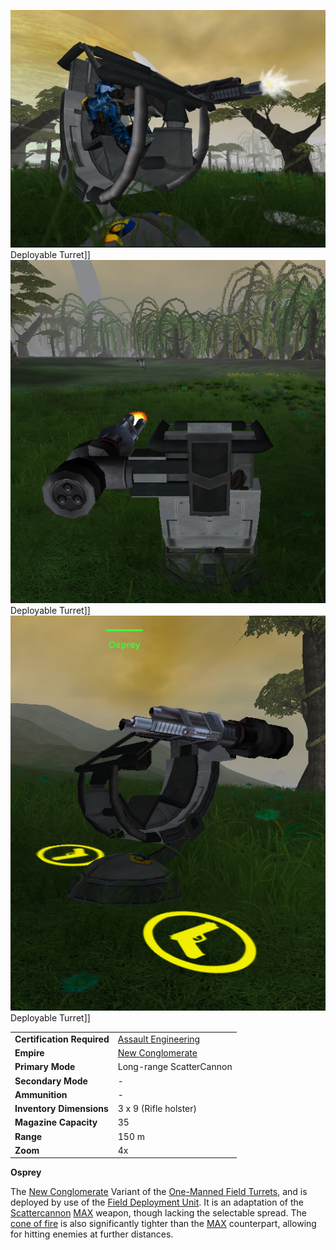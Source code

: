 ![](../images/OspreyFront.jpg "fig:OspreyFront.jpg") Deployable Turret\]\]
![](../images/OspreyRear.jpg "fig:OspreyRear.jpg") Deployable Turret\]\]
![](../images/OspreySide.jpg "fig:OspreySide.jpg") Deployable Turret\]\]

|                            |                                                                 |
| -------------------------- | --------------------------------------------------------------- |
| **Certification Required** | [Assault Engineering](../certifications/Assault_Engineering.md) |
| **Empire**                 | [New Conglomerate](../etc/New_Conglomerate.md)                  |
| **Primary Mode**           | Long-range ScatterCannon                                        |
| **Secondary Mode**         | \-                                                              |
| **Ammunition**             | \-                                                              |
| **Inventory Dimensions**   | 3 x 9 (Rifle holster)                                           |
| **Magazine Capacity**      | 35                                                              |
| **Range**                  | 150 m                                                           |
| **Zoom**                   | 4x                                                              |

**Osprey**

The [New Conglomerate](../etc/New_Conglomerate.md) Variant of the
[One-Manned Field Turrets](weapons/One-Manned_Field_Turret.md), and is
deployed by use of the [Field Deployment
Unit](Field_Deployment_Unit.md). It is an adaptation of the
[Scattercannon](../items/Scattercannon.md) [MAX](../items/Mechanized_Assault_Exo-Suit.md) weapon,
though lacking the selectable spread. The [cone of
fire](../etc/Cone_of_fire.md) is also significantly tighter than the
[MAX](../items/Mechanized_Assault_Exo-Suit.md) counterpart, allowing for hitting enemies at
further distances.

<!--[Category:Weapons](Category:Weapons.md)-->

